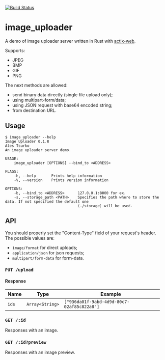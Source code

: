 [![Build Status](https://travis-ci.org/AlesTsurko/image_uploader.svg?branch=master)](https://travis-ci.org/AlesTsurko/image_uploader)

# image_uploader
A demo of image uploader server written in Rust with [actix-web](https://github.com/actix/actix-web).

Supports:
- JPEG
- BMP
- GIF
- PNG 

The next methods are allowed:
- send binary data directly (single file upload only);
- using multipart-form/data;
- using JSON request with base64 encoded string;
- from destination URL.


## Usage

```
$ image_uploader --help
Image Uploader 0.1.0
Ales Tsurko
An image uploader server demo.

USAGE:
    image_uploader [OPTIONS] --bind_to <ADDRESS>

FLAGS:
    -h, --help       Prints help information
    -V, --version    Prints version information

OPTIONS:
    -b, --bind_to <ADDRESS>      127.0.0.1:8000 for ex.
    -s, --storage_path <PATH>    Specifies the path where to store the data. If not specified the default one
                                 (./storage) will be used.
```

## API

You should properly set the "Content-Type" field of your request's header. The possible values are:

- `image/format` for direct uploads;
- `application/json` for json requests;
- `multipart/form-data` for form-data.

### `PUT /upload`

#### Response

| Name  | Type            | Example                                    |
| ----  | ----            | -------                                    |
| `ids` | `Array<String>` | `["936da01f-9abd-4d9d-80c7-02af85c822a8"]` |

### `GET /:id`

Responses with an image.

### `GET /:id?preview`

Responses with an image preview.
